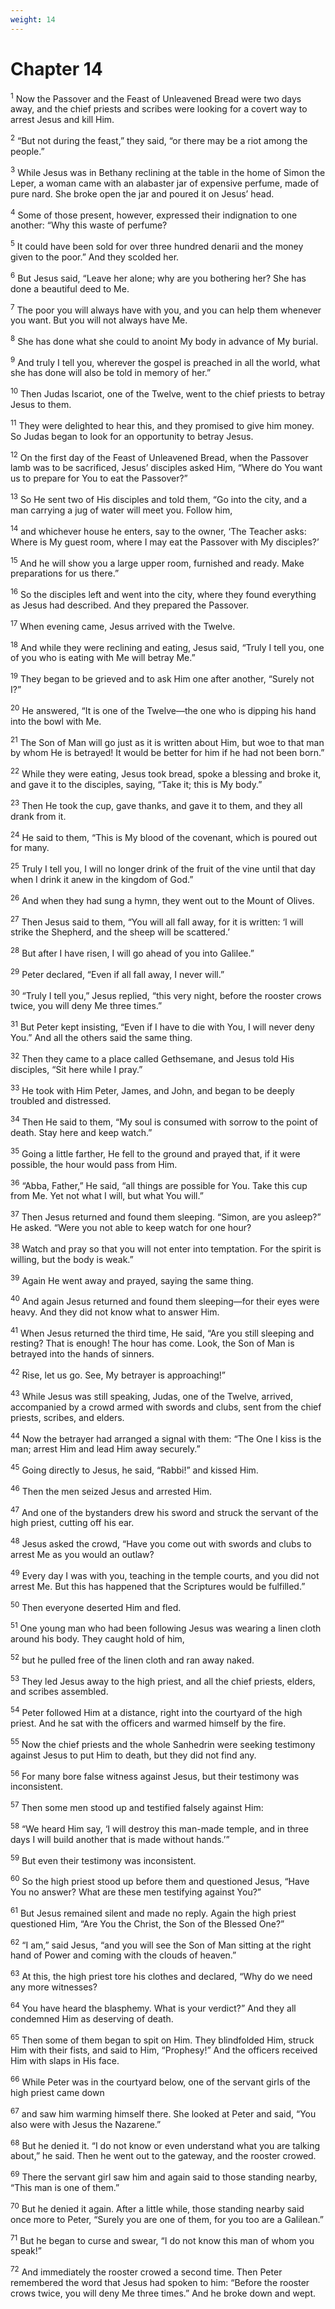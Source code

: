 ```yaml
---
weight: 14
---
```


# Chapter 14

<sup>1</sup> Now the Passover and the Feast of Unleavened Bread were two days away, and the chief priests and scribes were looking for a covert way to arrest Jesus and kill Him. 

<sup>2</sup> “But not during the feast,” they said, “or there may be a riot among the people.” 

<sup>3</sup> While Jesus was in Bethany reclining at the table in the home of Simon the Leper, a woman came with an alabaster jar of expensive perfume, made of pure nard. She broke open the jar and poured it on Jesus’ head. 

<sup>4</sup> Some of those present, however, expressed their indignation to one another: “Why this waste of perfume? 

<sup>5</sup> It could have been sold for over three hundred denarii and the money given to the poor.” And they scolded her. 

<sup>6</sup> But Jesus said, “Leave her alone; why are you bothering her? She has done a beautiful deed to Me. 

<sup>7</sup> The poor you will always have with you, and you can help them whenever you want. But you will not always have Me. 

<sup>8</sup> She has done what she could to anoint My body in advance of My burial. 

<sup>9</sup> And truly I tell you, wherever the gospel is preached in all the world, what she has done will also be told in memory of her.” 

<sup>10</sup> Then Judas Iscariot, one of the Twelve, went to the chief priests to betray Jesus to them. 

<sup>11</sup> They were delighted to hear this, and they promised to give him money. So Judas began to look for an opportunity to betray Jesus. 

<sup>12</sup> On the first day of the Feast of Unleavened Bread, when the Passover lamb was to be sacrificed, Jesus’ disciples asked Him, “Where do You want us to prepare for You to eat the Passover?” 

<sup>13</sup> So He sent two of His disciples and told them, “Go into the city, and a man carrying a jug of water will meet you. Follow him, 

<sup>14</sup> and whichever house he enters, say to the owner, ‘The Teacher asks: Where is My guest room, where I may eat the Passover with My disciples?’ 

<sup>15</sup> And he will show you a large upper room, furnished and ready. Make preparations for us there.” 

<sup>16</sup> So the disciples left and went into the city, where they found everything as Jesus had described. And they prepared the Passover. 

<sup>17</sup> When evening came, Jesus arrived with the Twelve. 

<sup>18</sup> And while they were reclining and eating, Jesus said, “Truly I tell you, one of you who is eating with Me will betray Me.” 

<sup>19</sup> They began to be grieved and to ask Him one after another, “Surely not I?” 

<sup>20</sup> He answered, “It is one of the Twelve—the one who is dipping his hand into the bowl with Me. 

<sup>21</sup> The Son of Man will go just as it is written about Him, but woe to that man by whom He is betrayed! It would be better for him if he had not been born.” 

<sup>22</sup> While they were eating, Jesus took bread, spoke a blessing and broke it, and gave it to the disciples, saying, “Take it; this is My body.” 

<sup>23</sup> Then He took the cup, gave thanks, and gave it to them, and they all drank from it. 

<sup>24</sup> He said to them, “This is My blood of the covenant, which is poured out for many. 

<sup>25</sup> Truly I tell you, I will no longer drink of the fruit of the vine until that day when I drink it anew in the kingdom of God.” 

<sup>26</sup> And when they had sung a hymn, they went out to the Mount of Olives. 

<sup>27</sup> Then Jesus said to them, “You will all fall away, for it is written: ‘I will strike the Shepherd, and the sheep will be scattered.’ 

<sup>28</sup> But after I have risen, I will go ahead of you into Galilee.” 

<sup>29</sup> Peter declared, “Even if all fall away, I never will.” 

<sup>30</sup> “Truly I tell you,” Jesus replied, “this very night, before the rooster crows twice, you will deny Me three times.” 

<sup>31</sup> But Peter kept insisting, “Even if I have to die with You, I will never deny You.” And all the others said the same thing. 

<sup>32</sup> Then they came to a place called Gethsemane, and Jesus told His disciples, “Sit here while I pray.” 

<sup>33</sup> He took with Him Peter, James, and John, and began to be deeply troubled and distressed. 

<sup>34</sup> Then He said to them, “My soul is consumed with sorrow to the point of death. Stay here and keep watch.” 

<sup>35</sup> Going a little farther, He fell to the ground and prayed that, if it were possible, the hour would pass from Him. 

<sup>36</sup> “Abba, Father,” He said, “all things are possible for You. Take this cup from Me. Yet not what I will, but what You will.” 

<sup>37</sup> Then Jesus returned and found them sleeping. “Simon, are you asleep?” He asked. “Were you not able to keep watch for one hour? 

<sup>38</sup> Watch and pray so that you will not enter into temptation. For the spirit is willing, but the body is weak.” 

<sup>39</sup> Again He went away and prayed, saying the same thing. 

<sup>40</sup> And again Jesus returned and found them sleeping—for their eyes were heavy. And they did not know what to answer Him. 

<sup>41</sup> When Jesus returned the third time, He said, “Are you still sleeping and resting? That is enough! The hour has come. Look, the Son of Man is betrayed into the hands of sinners. 

<sup>42</sup> Rise, let us go. See, My betrayer is approaching!” 

<sup>43</sup> While Jesus was still speaking, Judas, one of the Twelve, arrived, accompanied by a crowd armed with swords and clubs, sent from the chief priests, scribes, and elders. 

<sup>44</sup> Now the betrayer had arranged a signal with them: “The One I kiss is the man; arrest Him and lead Him away securely.” 

<sup>45</sup> Going directly to Jesus, he said, “Rabbi!” and kissed Him. 

<sup>46</sup> Then the men seized Jesus and arrested Him. 

<sup>47</sup> And one of the bystanders drew his sword and struck the servant of the high priest, cutting off his ear. 

<sup>48</sup> Jesus asked the crowd, “Have you come out with swords and clubs to arrest Me as you would an outlaw? 

<sup>49</sup> Every day I was with you, teaching in the temple courts, and you did not arrest Me. But this has happened that the Scriptures would be fulfilled.” 

<sup>50</sup> Then everyone deserted Him and fled. 

<sup>51</sup> One young man who had been following Jesus was wearing a linen cloth around his body. They caught hold of him, 

<sup>52</sup> but he pulled free of the linen cloth and ran away naked. 

<sup>53</sup> They led Jesus away to the high priest, and all the chief priests, elders, and scribes assembled. 

<sup>54</sup> Peter followed Him at a distance, right into the courtyard of the high priest. And he sat with the officers and warmed himself by the fire. 

<sup>55</sup> Now the chief priests and the whole Sanhedrin were seeking testimony against Jesus to put Him to death, but they did not find any. 

<sup>56</sup> For many bore false witness against Jesus, but their testimony was inconsistent. 

<sup>57</sup> Then some men stood up and testified falsely against Him: 

<sup>58</sup> “We heard Him say, ‘I will destroy this man-made temple, and in three days I will build another that is made without hands.’” 

<sup>59</sup> But even their testimony was inconsistent. 

<sup>60</sup> So the high priest stood up before them and questioned Jesus, “Have You no answer? What are these men testifying against You?” 

<sup>61</sup> But Jesus remained silent and made no reply. Again the high priest questioned Him, “Are You the Christ, the Son of the Blessed One?” 

<sup>62</sup> “I am,” said Jesus, “and you will see the Son of Man sitting at the right hand of Power and coming with the clouds of heaven.” 

<sup>63</sup> At this, the high priest tore his clothes and declared, “Why do we need any more witnesses? 

<sup>64</sup> You have heard the blasphemy. What is your verdict?” And they all condemned Him as deserving of death. 

<sup>65</sup> Then some of them began to spit on Him. They blindfolded Him, struck Him with their fists, and said to Him, “Prophesy!” And the officers received Him with slaps in His face. 

<sup>66</sup> While Peter was in the courtyard below, one of the servant girls of the high priest came down 

<sup>67</sup> and saw him warming himself there. She looked at Peter and said, “You also were with Jesus the Nazarene.” 

<sup>68</sup> But he denied it. “I do not know or even understand what you are talking about,” he said. Then he went out to the gateway, and the rooster crowed. 

<sup>69</sup> There the servant girl saw him and again said to those standing nearby, “This man is one of them.” 

<sup>70</sup> But he denied it again. After a little while, those standing nearby said once more to Peter, “Surely you are one of them, for you too are a Galilean.” 

<sup>71</sup> But he began to curse and swear, “I do not know this man of whom you speak!” 

<sup>72</sup> And immediately the rooster crowed a second time. Then Peter remembered the word that Jesus had spoken to him: “Before the rooster crows twice, you will deny Me three times.” And he broke down and wept. 


